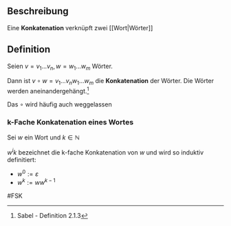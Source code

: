 ## Beschreibung
Eine **Konkatenation** verknüpft zwei [[Wort|Wörter]]

## Definition
Seien $v = v_1...v_n, w=w_1...w_m$ Wörter.

Dann ist $v \circ w = v_1...v_nw_1...w_m$ die **Konkatenation** der Wörter.
Die Wörter werden aneinandergehängt.[^1]

Das $\circ$ wird häufig auch weggelassen

### k-Fache Konkatenation eines Wortes
Sei $w$ ein Wort und $k\in \mathbb{N}$

$w^ik$ bezeichnet die k-fache Konkatenation von $w$ und wird so induktiv definitiert:
- $w^0 := \varepsilon$
- $w^k := ww^{k-1}$

#FSK 
[^1]: Sabel - Definition 2.1.3